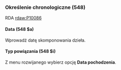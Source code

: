 ### Określenie chronologiczne (548)
RDA [rdaw:P10086](http://www.rdaregistry.info/Elements/w/#P10086)

#### Data (548 $a)
Wprowadź datę skomponowania dzieła.  
  
#### Typ powiązania (548 $i)
Z menu rozwijanego wybierz opcję **Data pochodzenia**.
